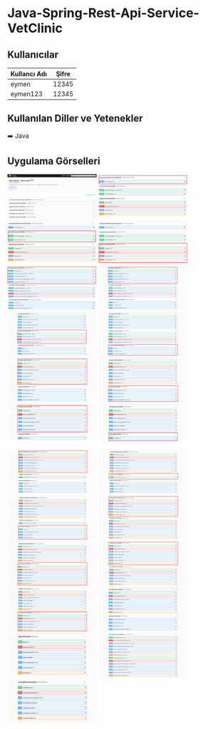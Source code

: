 # Java-Spring-Rest-Api-Service-VetClinic


## Kullanıcılar

| Kullancı Adı  | Şifre |
| ------------- |:-------------:|
| eymen      | 12345     |
| eymen123   | 12345     |

## Kullanılan Diller ve Yetenekler

:arrow_right: Java

## Uygulama Görselleri

<p>
  
<a href="https://github.com/eymeneruyar/Java-Spring-Rest-Api-Service-VetClinic/blob/main/Project%20Images/0.png" target="_blank">
<img src="https://github.com/eymeneruyar/Java-Spring-Rest-Api-Service-VetClinic/blob/main/Project%20Images/0.png" width="200" style="max-width:100%;"></a>

<a href="https://github.com/eymeneruyar/Java-Spring-Rest-Api-Service-VetClinic/blob/main/Project%20Images/1.png" target="_blank">
<img src="https://github.com/eymeneruyar/Java-Spring-Rest-Api-Service-VetClinic/blob/main/Project%20Images/1.png" width="200" style="max-width:100%;"></a>
  
<a href="https://github.com/eymeneruyar/Java-Spring-Rest-Api-Service-VetClinic/blob/main/Project%20Images/2.png" target="_blank">
<img src="https://github.com/eymeneruyar/Java-Spring-Rest-Api-Service-VetClinic/blob/main/Project%20Images/2.png" width="200" style="max-width:100%;"></a>
  
<a href="https://github.com/eymeneruyar/Java-Spring-Rest-Api-Service-VetClinic/blob/main/Project%20Images/3.png" target="_blank">
<img src="https://github.com/eymeneruyar/Java-Spring-Rest-Api-Service-VetClinic/blob/main/Project%20Images/3.png" width="200" style="max-width:100%;"></a>
  
<a href="https://github.com/eymeneruyar/Java-Spring-Rest-Api-Service-VetClinic/blob/main/Project%20Images/4.png" target="_blank">
<img src="https://github.com/eymeneruyar/Java-Spring-Rest-Api-Service-VetClinic/blob/main/Project%20Images/4.png" width="200" style="max-width:100%;"></a>
  
<a href="https://github.com/eymeneruyar/Java-Spring-Rest-Api-Service-VetClinic/blob/main/Project%20Images/5.png" target="_blank">
<img src="https://github.com/eymeneruyar/Java-Spring-Rest-Api-Service-VetClinic/blob/main/Project%20Images/5.png" width="200" style="max-width:100%;"></a>
  
<a href="https://github.com/eymeneruyar/Java-Spring-Rest-Api-Service-VetClinic/blob/main/Project%20Images/6.png" target="_blank">
<img src="https://github.com/eymeneruyar/Java-Spring-Rest-Api-Service-VetClinic/blob/main/Project%20Images/6.png" width="200" style="max-width:100%;"></a>
  
<a href="https://github.com/eymeneruyar/Java-Spring-Rest-Api-Service-VetClinic/blob/main/Project%20Images/7.png" target="_blank">
<img src="https://github.com/eymeneruyar/Java-Spring-Rest-Api-Service-VetClinic/blob/main/Project%20Images/7.png" width="200" style="max-width:100%;"></a>
  
<a href="https://github.com/eymeneruyar/Java-Spring-Rest-Api-Service-VetClinic/blob/main/Project%20Images/8.png" target="_blank">
<img src="https://github.com/eymeneruyar/Java-Spring-Rest-Api-Service-VetClinic/blob/main/Project%20Images/8.png" width="200" style="max-width:100%;"></a>
  
<a href="https://github.com/eymeneruyar/Java-Spring-Rest-Api-Service-VetClinic/blob/main/Project%20Images/9.png" target="_blank">
<img src="https://github.com/eymeneruyar/Java-Spring-Rest-Api-Service-VetClinic/blob/main/Project%20Images/9.png" width="200" style="max-width:100%;"></a>
  
<a href="https://github.com/eymeneruyar/Java-Spring-Rest-Api-Service-VetClinic/blob/main/Project%20Images/10.png" target="_blank">
<img src="https://github.com/eymeneruyar/Java-Spring-Rest-Api-Service-VetClinic/blob/main/Project%20Images/10.png" width="200" style="max-width:100%;"></a>
  
<a href="https://github.com/eymeneruyar/Java-Spring-Rest-Api-Service-VetClinic/blob/main/Project%20Images/11.png" target="_blank">
<img src="https://github.com/eymeneruyar/Java-Spring-Rest-Api-Service-VetClinic/blob/main/Project%20Images/11.png" width="200" style="max-width:100%;"></a>
  
<a href="https://github.com/eymeneruyar/Java-Spring-Rest-Api-Service-VetClinic/blob/main/Project%20Images/12.png" target="_blank">
<img src="https://github.com/eymeneruyar/Java-Spring-Rest-Api-Service-VetClinic/blob/main/Project%20Images/12.png" width="200" style="max-width:100%;"></a>
  
<a href="https://github.com/eymeneruyar/Java-Spring-Rest-Api-Service-VetClinic/blob/main/Project%20Images/13.png" target="_blank">
<img src="https://github.com/eymeneruyar/Java-Spring-Rest-Api-Service-VetClinic/blob/main/Project%20Images/13.png" width="200" style="max-width:100%;"></a>
  
<a href="https://github.com/eymeneruyar/Java-Spring-Rest-Api-Service-VetClinic/blob/main/Project%20Images/14.png" target="_blank">
<img src="https://github.com/eymeneruyar/Java-Spring-Rest-Api-Service-VetClinic/blob/main/Project%20Images/14.png" width="200" style="max-width:100%;"></a>
  
<a href="https://github.com/eymeneruyar/Java-Spring-Rest-Api-Service-VetClinic/blob/main/Project%20Images/15.png" target="_blank">
<img src="https://github.com/eymeneruyar/Java-Spring-Rest-Api-Service-VetClinic/blob/main/Project%20Images/15.png" width="200" style="max-width:100%;"></a>
  
<a href="https://github.com/eymeneruyar/Java-Spring-Rest-Api-Service-VetClinic/blob/main/Project%20Images/16.png" target="_blank">
<img src="https://github.com/eymeneruyar/Java-Spring-Rest-Api-Service-VetClinic/blob/main/Project%20Images/16.png" width="200" style="max-width:100%;"></a>
  
<a href="https://github.com/eymeneruyar/Java-Spring-Rest-Api-Service-VetClinic/blob/main/Project%20Images/17.png" target="_blank">
<img src="https://github.com/eymeneruyar/Java-Spring-Rest-Api-Service-VetClinic/blob/main/Project%20Images/17.png" width="200" style="max-width:100%;"></a>
  
<a href="https://github.com/eymeneruyar/Java-Spring-Rest-Api-Service-VetClinic/blob/main/Project%20Images/18.png" target="_blank">
<img src="https://github.com/eymeneruyar/Java-Spring-Rest-Api-Service-VetClinic/blob/main/Project%20Images/18.png" width="200" style="max-width:100%;"></a>
  
<a href="https://github.com/eymeneruyar/Java-Spring-Rest-Api-Service-VetClinic/blob/main/Project%20Images/19.png" target="_blank">
<img src="https://github.com/eymeneruyar/Java-Spring-Rest-Api-Service-VetClinic/blob/main/Project%20Images/19.png" width="200" style="max-width:100%;"></a>
  
<a href="https://github.com/eymeneruyar/Java-Spring-Rest-Api-Service-VetClinic/blob/main/Project%20Images/20.png" target="_blank">
<img src="https://github.com/eymeneruyar/Java-Spring-Rest-Api-Service-VetClinic/blob/main/Project%20Images/20.png" width="200" style="max-width:100%;"></a>
  
<a href="https://github.com/eymeneruyar/Java-Spring-Rest-Api-Service-VetClinic/blob/main/Project%20Images/21.png" target="_blank">
<img src="https://github.com/eymeneruyar/Java-Spring-Rest-Api-Service-VetClinic/blob/main/Project%20Images/21.png" width="200" style="max-width:100%;"></a>
  
<a href="https://github.com/eymeneruyar/Java-Spring-Rest-Api-Service-VetClinic/blob/main/Project%20Images/22.png" target="_blank">
<img src="https://github.com/eymeneruyar/Java-Spring-Rest-Api-Service-VetClinic/blob/main/Project%20Images/22.png" width="200" style="max-width:100%;"></a>
  
</p>
